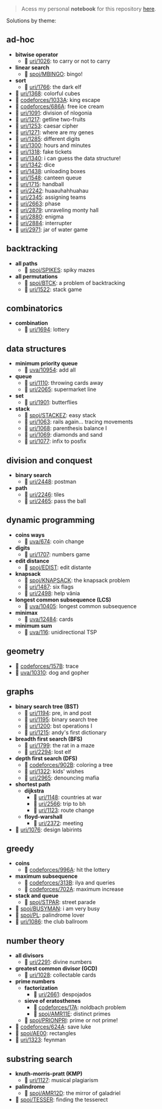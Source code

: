 > Acess my personal **notebook** for this repository [here](https://www.notion.so/papaicpc/icpc-notebook-0355e05508e9470fb065801e277f0c6c).



Solutions by theme:
## ad-hoc
- **bitwise operator**
	- 📘 [uri/1026](https://github.com/brnpapa/judge-solutions/blob/master/uri/1026.cpp): to carry or not to carry
- **linear search**
	- 📘 [spoj/MBINGO](https://github.com/brnpapa/judge-solutions/blob/master/spoj/MBINGO.cpp): bingo!
- **sort**
	- 📘 [uri/1766](https://github.com/brnpapa/judge-solutions/blob/master/uri/1766.cpp): the dark elf
- 📕 [uri/1368](https://github.com/brnpapa/judge-solutions/blob/master/uri/1368.cpp): colorful cubes
- 📘 [codeforces/1033A](https://github.com/brnpapa/judge-solutions/blob/master/codeforces/1033A.cpp): king escape
- 📘 [codeforces/686A](https://github.com/brnpapa/judge-solutions/blob/master/codeforces/686A.cpp): free ice cream
- 📘 [uri/1091](https://github.com/brnpapa/judge-solutions/blob/master/uri/1091.cpp): division of nlogonia
- 📘 [uri/1217](https://github.com/brnpapa/judge-solutions/blob/master/uri/1217.cpp): getline two-fruits
- 📘 [uri/1253](https://github.com/brnpapa/judge-solutions/blob/master/uri/1253.cpp): caesar cipher
- 📘 [uri/1271](https://github.com/brnpapa/judge-solutions/blob/master/uri/1271.cpp): where are my genes
- 📘 [uri/1285](https://github.com/brnpapa/judge-solutions/blob/master/uri/1285.cpp): different digits
- 📘 [uri/1300](https://github.com/brnpapa/judge-solutions/blob/master/uri/1300.cpp): hours and minutes
- 📘 [uri/1318](https://github.com/brnpapa/judge-solutions/blob/master/uri/1318.cpp): fake tickets
- 📘 [uri/1340](https://github.com/brnpapa/judge-solutions/blob/master/uri/1340.cpp): i can guess the data structure!
- 📘 [uri/1342](https://github.com/brnpapa/judge-solutions/blob/master/uri/1342.cpp): dice
- 📘 [uri/1438](https://github.com/brnpapa/judge-solutions/blob/master/uri/1438.cpp): unloading boxes
- 📘 [uri/1548](https://github.com/brnpapa/judge-solutions/blob/master/uri/1548.cpp): canteen queue
- 📘 [uri/1715](https://github.com/brnpapa/judge-solutions/blob/master/uri/1715.cpp): handball
- 📘 [uri/2242](https://github.com/brnpapa/judge-solutions/blob/master/uri/2242.cpp): huaauhahhuahau
- 📘 [uri/2345](https://github.com/brnpapa/judge-solutions/blob/master/uri/2345.cpp): assigning teams
- 📘 [uri/2663](https://github.com/brnpapa/judge-solutions/blob/master/uri/2663.cpp): phase
- 📘 [uri/2879](https://github.com/brnpapa/judge-solutions/blob/master/uri/2879.cpp): unraveling monty hall
- 📘 [uri/2880](https://github.com/brnpapa/judge-solutions/blob/master/uri/2880.cpp): enigma
- 📘 [uri/2884](https://github.com/brnpapa/judge-solutions/blob/master/uri/2884.cpp): interrupter
- 📙 [uri/2971](https://github.com/brnpapa/judge-solutions/blob/master/uri/2971.cpp): jar of water game
## backtracking
- **all paths**
	- 📘 [spoj/SPIKES](https://github.com/brnpapa/judge-solutions/blob/master/spoj/SPIKES.cpp): spiky mazes
- **all permutations**
	- 📘 [spoj/BTCK](https://github.com/brnpapa/judge-solutions/blob/master/spoj/BTCK.cpp): a problem of backtracking
	- 📘 [uri/1522](https://github.com/brnpapa/judge-solutions/blob/master/uri/1522.cpp): stack game
## combinatorics
- **combination**
	- 📘 [uri/1694](https://github.com/brnpapa/judge-solutions/blob/master/uri/1694.cpp): lottery
## data structures
- **minimum priority queue**
	- 📘 [uva/10954](https://github.com/brnpapa/judge-solutions/blob/master/uva/10954.cpp): add all
- **queue**
	- 📘 [uri/1110](https://github.com/brnpapa/judge-solutions/blob/master/uri/1110.cpp): throwing cards away
	- 📘 [uri/2065](https://github.com/brnpapa/judge-solutions/blob/master/uri/2065.cpp): supermarket line
- **set**
	- 📘 [uri/1901](https://github.com/brnpapa/judge-solutions/blob/master/uri/1901.cpp): butterflies
- **stack**
	- 📘 [spoj/STACKEZ](https://github.com/brnpapa/judge-solutions/blob/master/spoj/STACKEZ.cpp): easy stack
	- 📘 [uri/1063](https://github.com/brnpapa/judge-solutions/blob/master/uri/1063.cpp): rails again... tracing movements
	- 📘 [uri/1068](https://github.com/brnpapa/judge-solutions/blob/master/uri/1068.cpp): parenthesis balance I
	- 📘 [uri/1069](https://github.com/brnpapa/judge-solutions/blob/master/uri/1069.cpp): diamonds and sand
	- 📘 [uri/1077](https://github.com/brnpapa/judge-solutions/blob/master/uri/1077.cpp): infix to posfix
## division and conquest
- **binary search**
	- 📘 [uri/2448](https://github.com/brnpapa/judge-solutions/blob/master/uri/2448.cpp): postman
- **path**
	- 📘 [uri/2246](https://github.com/brnpapa/judge-solutions/blob/master/uri/2246.cpp): tiles
	- 📘 [uri/2465](https://github.com/brnpapa/judge-solutions/blob/master/uri/2465.cpp): pass the ball
## dynamic programming
- **coins ways**
	- 📘 [uva/674](https://github.com/brnpapa/judge-solutions/blob/master/uva/674.cpp): coin change
- **digits**
	- 📘 [uri/1707](https://github.com/brnpapa/judge-solutions/blob/master/uri/1707.cpp): numbers game
- **edit distance**
	- 📘 [spoj/EDIST](https://github.com/brnpapa/judge-solutions/blob/master/spoj/EDIST.cpp): edit distante
- **knapsack**
	- 📘 [spoj/KNAPSACK](https://github.com/brnpapa/judge-solutions/blob/master/spoj/KNAPSACK.cpp): the knapsack problem
	- 📘 [uri/1487](https://github.com/brnpapa/judge-solutions/blob/master/uri/1487.cpp): six flags
	- 📘 [uri/2498](https://github.com/brnpapa/judge-solutions/blob/master/uri/2498.cpp): help vânia
- **longest common subsequence (LCS)**
	- 📘 [uva/10405](https://github.com/brnpapa/judge-solutions/blob/master/uva/10405.cpp): longest common subsequence
- **minimax**
	- 📘 [uva/12484](https://github.com/brnpapa/judge-solutions/blob/master/uva/12484.cpp): cards
- **minimum sum**
	- 📘 [uva/116](https://github.com/brnpapa/judge-solutions/blob/master/uva/116.cpp): unidirectional TSP
## geometry
- 📘 [codeforces/157B](https://github.com/brnpapa/judge-solutions/blob/master/codeforces/157B.cpp): trace
- 📘 [uva/10310](https://github.com/brnpapa/judge-solutions/blob/master/uva/10310.cpp): dog and gopher
## graphs
- **binary search tree (BST)**
	- 📘 [uri/1194](https://github.com/brnpapa/judge-solutions/blob/master/uri/1194.cpp): pre, in and post
	- 📘 [uri/1195](https://github.com/brnpapa/judge-solutions/blob/master/uri/1195.cpp): binary search tree
	- 📘 [uri/1200](https://github.com/brnpapa/judge-solutions/blob/master/uri/1200.cpp): bst operations I
	- 📘 [uri/1215](https://github.com/brnpapa/judge-solutions/blob/master/uri/1215.cpp): andy's first dictionary
- **breadth first search (BFS)**
	- 📘 [uri/1799](https://github.com/brnpapa/judge-solutions/blob/master/uri/1799.cpp): the rat in a maze
	- 📘 [uri/2294](https://github.com/brnpapa/judge-solutions/blob/master/uri/2294.cpp): lost elf
- **depth first search (DFS)**
	- 📘 [codeforces/902B](https://github.com/brnpapa/judge-solutions/blob/master/codeforces/902B.cpp): coloring a tree
	- 📘 [uri/1322](https://github.com/brnpapa/judge-solutions/blob/master/uri/1322.cpp): kids' wishes
	- 📙 [uri/2965](https://github.com/brnpapa/judge-solutions/blob/master/uri/2965.cpp): denouncing mafia
- **shortest path**
	- **dijkstra**
		- 📘 [uri/1148](https://github.com/brnpapa/judge-solutions/blob/master/uri/1148.cpp): countries at war
		- 📘 [uri/2566](https://github.com/brnpapa/judge-solutions/blob/master/uri/2566.cpp): trip to bh
		- 📙 [uri/1123](https://github.com/brnpapa/judge-solutions/blob/master/uri/1123.cpp): route change
	- **floyd-warshall**
		- 📗 [uri/2372](https://github.com/brnpapa/judge-solutions/blob/master/uri/2372.cpp): meeting
- 📘 [uri/1076](https://github.com/brnpapa/judge-solutions/blob/master/uri/1076.cpp): design labirints
## greedy
- **coins**
	- 📘 [codeforces/996A](https://github.com/brnpapa/judge-solutions/blob/master/codeforces/996A.cpp): hit the lottery
- **maximum subsequence**
	- 📘 [codeforces/313B](https://github.com/brnpapa/judge-solutions/blob/master/codeforces/313B.cpp): ilya and queries
	- 📘 [codeforces/702A](https://github.com/brnpapa/judge-solutions/blob/master/codeforces/702A.cpp): maximum increase
- **stack and queue**
	- 📘 [spoj/STPAR](https://github.com/brnpapa/judge-solutions/blob/master/spoj/STPAR.cpp): street parade
- 📘 [spoj/BUSYMAN](https://github.com/brnpapa/judge-solutions/blob/master/spoj/BUSYMAN.cpp): i am very busy
- 📘 [spoj/PL](https://github.com/brnpapa/judge-solutions/blob/master/spoj/PL.cpp): palindrome lover
- 📘 [uri/1086](https://github.com/brnpapa/judge-solutions/blob/master/uri/1086.cpp): the club ballroom
## number theory
- **all divisors**
	- 📘 [uri/2291](https://github.com/brnpapa/judge-solutions/blob/master/uri/2291.cpp): divine numbers
- **greatest common divisor (GCD)**
	- 📘 [uri/1028](https://github.com/brnpapa/judge-solutions/blob/master/uri/1028.cpp): collectable cards
- **prime numbers**
	- **factorization**
		- 📘 [uri/2661](https://github.com/brnpapa/judge-solutions/blob/master/uri/2661.cpp): despojados
	- **sieve of eratosthenes**
		- 📘 [codeforces/17A](https://github.com/brnpapa/judge-solutions/blob/master/codeforces/17A.cpp): noldbach problem
		- 📘 [spoj/AMR11E](https://github.com/brnpapa/judge-solutions/blob/master/spoj/AMR11E.cpp): distinct primes
	- 📘 [spoj/PRIONPRI](https://github.com/brnpapa/judge-solutions/blob/master/spoj/PRIONPRI.cpp): prime or not prime!
- 📘 [codeforces/624A](https://github.com/brnpapa/judge-solutions/blob/master/codeforces/624A.cpp): save luke
- 📘 [spoj/AE00](https://github.com/brnpapa/judge-solutions/blob/master/spoj/AE00.cpp): rectangles
- 📘 [uri/1323](https://github.com/brnpapa/judge-solutions/blob/master/uri/1323.cpp): feynman
## substring search
- **knuth-morris-pratt (KMP)**
	- 📘 [uri/1127](https://github.com/brnpapa/judge-solutions/blob/master/uri/1127.cpp): musical plagiarism
- **palindrome**
	- 📘 [spoj/AMR12D](https://github.com/brnpapa/judge-solutions/blob/master/spoj/AMR12D.cpp): the mirror of galadriel
- 📘 [spoj/TESSER](https://github.com/brnpapa/judge-solutions/blob/master/spoj/TESSER.cpp): finding the tesserect
